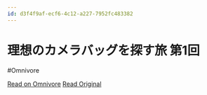 ```yaml
---
id: d3f4f9af-ecf6-4c12-a227-7952fc483382
---
```


# 理想のカメラバッグを探す旅 第1回
#Omnivore

[Read on Omnivore](https://omnivore.app/me/https-aitoao-com-infocus-news-ideal-camera-bag-1911875d1a3)
[Read Original](https://aitoao.com/infocus/news/ideal-camera-bag/)

